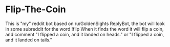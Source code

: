Flip-The-Coin
=============

This is "my" reddit bot based on /u/GoldenSights ReplyBot, the bot will look in some subreddit for the word !flip
When it finds the word it will flip a coin, and comment "I flipped a coin, and it landed on heads." or "I flipped a coin, and it landed on tails."

